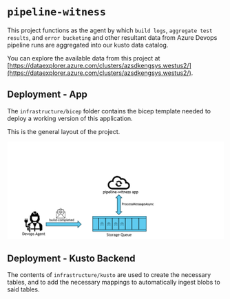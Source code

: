 # `pipeline-witness`

This project functions as the agent by which `build logs`, `aggregate test results`, and `error bucketing` and other resultant data from Azure Devops pipeline runs are aggregated into our kusto data catalog.

You can explore the available data from this project at [https://dataexplorer.azure.com/clusters/azsdkengsys.westus2/](https://dataexplorer.azure.com/clusters/azsdkengsys.westus2/).

## Deployment - App

The `infrastructure/bicep` folder contains the bicep template needed to deploy a working version of this application.

This is the general layout of the project.

![How this project is laid out and works](./imgs/arch.png "Layout")

## Deployment - Kusto Backend

The contents of `infrastructure/kusto` are used to create the necessary tables, and to add the necessary mappings to automatically ingest blobs to said tables.

